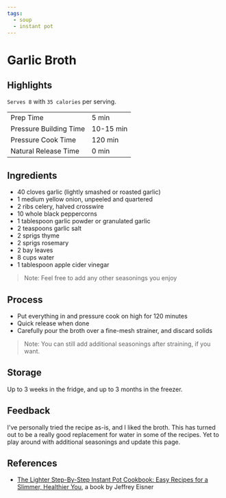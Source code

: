 ```yaml
---
tags:
  - soup
  - instant pot
---
```


# Garlic Broth

## Highlights

`Serves 8` with `35 calories` per serving.

| | |
|----|-----|
| Prep Time               | 5 min     |
| Pressure Building Time  | 10-15 min |
| Pressure Cook Time      | 120 min   |
| Natural Release Time    | 0 min     |

## Ingredients

* 40 cloves garlic (lightly smashed or roasted garlic)
* 1 medium yellow onion, unpeeled and quartered
* 2 ribs celery, halved crosswire
* 10 whole black peppercorns
* 1 tablespoon garlic powder or granulated garlic
* 2 teaspoons garlic salt
* 2 sprigs thyme
* 2 sprigs rosemary
* 2 bay leaves
* 8 cups water
* 1 tablespoon apple cider vinegar

> Note: Feel free to add any other seasonings you enjoy

## Process

* Put everything in and pressure cook on high for 120 minutes
* Quick release when done
* Carefully pour the broth over a fine-mesh strainer, and discard solids

> Note: You can still add additional seasonings after straining, if you want.

## Storage

Up to 3 weeks in the fridge, and up to 3 months in the freezer.

## Feedback

I've personally tried the recipe as-is, and I liked the broth. This has turned out to be a really good replacement for water in some of the recipes. Yet to play around with additional seasonings and update this page.

## References

* [The Lighter Step-By-Step Instant Pot Cookbook: Easy Recipes for a Slimmer, Healthier You](https://www.amazon.com/Lighter-Step-Step-Instant-Cookbook/dp/031670637X/), a book by Jeffrey Eisner
